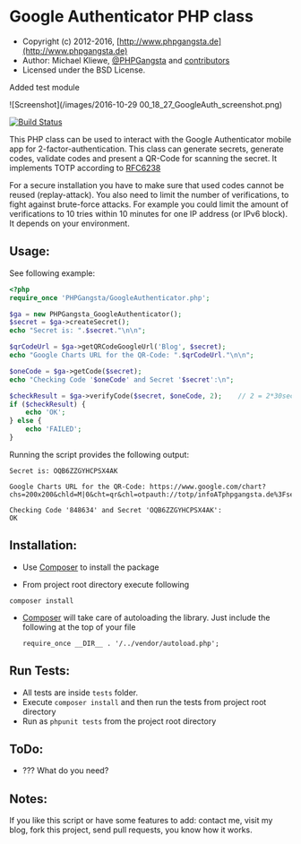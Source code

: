 Google Authenticator PHP class
==============================

* Copyright (c) 2012-2016, [http://www.phpgangsta.de](http://www.phpgangsta.de)
* Author: Michael Kliewe, [@PHPGangsta](http://twitter.com/PHPGangsta) and [contributors](https://github.com/PHPGangsta/GoogleAuthenticator/graphs/contributors)
* Licensed under the BSD License.

Added test module

![Screenshot](/images/2016-10-29 00_18_27_GoogleAuth_screenshot.png)

[![Build Status](https://travis-ci.org/PHPGangsta/GoogleAuthenticator.png?branch=master)](https://travis-ci.org/PHPGangsta/GoogleAuthenticator)

This PHP class can be used to interact with the Google Authenticator mobile app for 2-factor-authentication. This class
can generate secrets, generate codes, validate codes and present a QR-Code for scanning the secret. It implements TOTP 
according to [RFC6238](https://tools.ietf.org/html/rfc6238)

For a secure installation you have to make sure that used codes cannot be reused (replay-attack). You also need to
limit the number of verifications, to fight against brute-force attacks. For example you could limit the amount of
verifications to 10 tries within 10 minutes for one IP address (or IPv6 block). It depends on your environment.

Usage:
------

See following example:

```php
<?php
require_once 'PHPGangsta/GoogleAuthenticator.php';

$ga = new PHPGangsta_GoogleAuthenticator();
$secret = $ga->createSecret();
echo "Secret is: ".$secret."\n\n";

$qrCodeUrl = $ga->getQRCodeGoogleUrl('Blog', $secret);
echo "Google Charts URL for the QR-Code: ".$qrCodeUrl."\n\n";

$oneCode = $ga->getCode($secret);
echo "Checking Code '$oneCode' and Secret '$secret':\n";

$checkResult = $ga->verifyCode($secret, $oneCode, 2);    // 2 = 2*30sec clock tolerance
if ($checkResult) {
    echo 'OK';
} else {
    echo 'FAILED';
}
```
Running the script provides the following output:
```
Secret is: OQB6ZZGYHCPSX4AK

Google Charts URL for the QR-Code: https://www.google.com/chart?chs=200x200&chld=M|0&cht=qr&chl=otpauth://totp/infoATphpgangsta.de%3Fsecret%3DOQB6ZZGYHCPSX4AK

Checking Code '848634' and Secret 'OQB6ZZGYHCPSX4AK':
OK
```

Installation:
-------------

- Use [Composer](https://getcomposer.org/doc/01-basic-usage.md) to
  install the package

- From project root directory execute following

```composer install```

- [Composer](https://getcomposer.org/doc/01-basic-usage.md) will take care of autoloading
  the library. Just include the following at the top of your file

  `require_once __DIR__ . '/../vendor/autoload.php';`

Run Tests:
----------

- All tests are inside `tests` folder.
- Execute `composer install` and then run the tests from project root
  directory
- Run as `phpunit tests` from the project root directory


ToDo:
-----
- ??? What do you need?

Notes:
------

If you like this script or have some features to add: contact me, visit my blog, fork this project, send pull requests, you know how it works.
